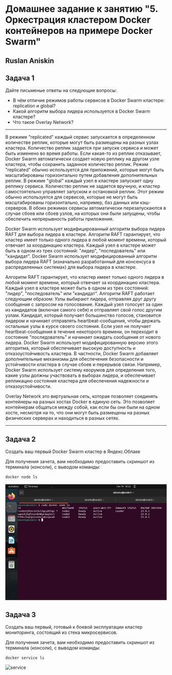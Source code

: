 # Домашнее задание к занятию "5. Оркестрация кластером Docker контейнеров на примере Docker Swarm"

## Ruslan Aniskin

## Задача 1

Дайте письменые ответы на следующие вопросы:

- В чём отличие режимов работы сервисов в Docker Swarm кластере: replication и global?
- Какой алгоритм выбора лидера используется в Docker Swarm кластере?
- Что такое Overlay Network?

---
В режиме "replicated" каждый сервис запускается в определенном количестве реплик, которые могут быть размещены на разных узлах кластера. Количество реплик задается при запуске сервиса и может быть изменено во время работы. Если какая-то из реплик отказывает, Docker Swarm автоматически создает новую реплику на другом узле кластера, чтобы сохранить заданное количество реплик. Режим "replicated" обычно используется для приложений, которые могут быть масштабированы горизонтально путем добавления дополнительных реплик.
В режиме "global" каждый узел в кластере запускает одну реплику сервиса. Количество реплик не задается вручную, и кластер самостоятельно управляет запуском и остановкой реплик. Этот режим обычно используется для сервисов, которые не могут быть масштабированы горизонтально, например, баз данных или кэш-серверов.
В обоих режимах сервисы автоматически перезапускаются в случае сбоев или сбоев узлов, на которых они были запущены, чтобы обеспечить непрерывность работы приложения.


Docker Swarm использует модифицированный алгоритм выбора лидера RAFT для выбора лидера в кластере.
Алгоритм RAFT гарантирует, что кластер имеет только одного лидера в любой момент времени, который отвечает за координацию кластера. Каждый узел в кластере может быть в одном из трех состояний: "лидер", "последователь" или "кандидат".
Docker Swarm использует модифицированный алгоритм выбора лидера RAFT (изначально разработанный для консенсуса в распределенных системах) для выбора лидера в кластере.

Алгоритм RAFT гарантирует, что кластер имеет только одного лидера в любой момент времени, который отвечает за координацию кластера. Каждый узел в кластере может быть в одном из трех состояний: "лидер", "последователь" или "кандидат".
Алгоритм RAFT работает следующим образом:
Узлы выбирают лидера, отправляя друг другу сообщения с запросом на голосование.
Каждый узел голосует за один из кандидатов (включая самого себя) и отправляет свой голос другим узлам.
Кандидат, который получает большинство голосов, становится лидером и начинает отправлять heartbeat-сообщения, чтобы держать остальные узлы в курсе своего состояния.
Если узел не получает heartbeat-сообщения в течение некоторого времени, он переходит в состояние "последователь" и начинает ожидать сообщения от нового лидера.
Docker Swarm использует модифицированную версию этого алгоритма, который обеспечивает высокую доступность и отказоустойчивость кластера. В частности, Docker Swarm добавляет дополнительные механизмы для обеспечения безопасности и устойчивости кластера в случае сбоев и перерывов связи. Например, Docker Swarm использует систему кворумов для определения того, какие узлы должны участвовать в выборах лидера, и обеспечивает репликацию состояния кластера для обеспечения надежности и отказоустойчивости.

Overlay Network это виртуальная сеть, которая позволяет соединять контейнеры на разных хостах Docker в единую сеть. 
Это позволяет контейнерам общаться между собой, как если бы они были на одном хосте, несмотря на то, что они могут быть размещены на разных физических серверах и находиться в разных сетях.

---


## Задача 2

Создать ваш первый Docker Swarm кластер в Яндекс.Облаке

Для получения зачета, вам необходимо предоставить скриншот из терминала (консоли), с выводом команды:
```
docker node ls
```
![node](https://github.com/aniskinruslan/Virtualization-DB-Terraform/blob/79079bcc3780b8a0d340ff243ab7315b45ec28b4/swarm%20nodes%20.jpg) 


## Задача 3

Создать ваш первый, готовый к боевой эксплуатации кластер мониторинга, состоящий из стека микросервисов.

Для получения зачета, вам необходимо предоставить скриншот из терминала (консоли), с выводом команды:
```
docker service ls
```
![service](]https://github.com/aniskinruslan/Virtualization-DB-Terraform/blob/79079bcc3780b8a0d340ff243ab7315b45ec28b4/swarm%20service.jpg)

